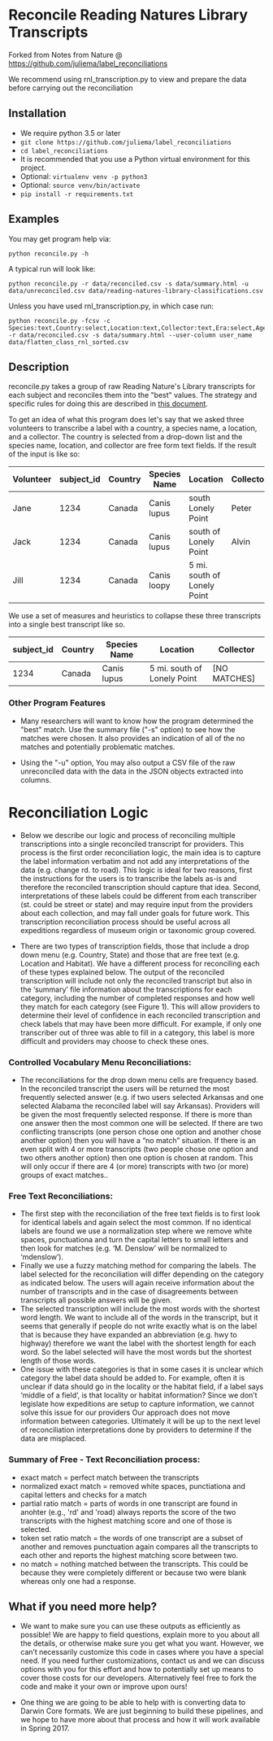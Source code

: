 # Reconcile Reading Natures Library Transcripts

Forked from Notes from Nature @ https://github.com/juliema/label_reconciliations

We recommend using rnl_transcription.py to view and prepare the data before carrying out the reconciliation
## Installation

- We require python 3.5 or later
- `git clone https://github.com/juliema/label_reconciliations`
- `cd label_reconciliations`
- It is recommended that you use a Python virtual environment for this project.
- Optional: `virtualenv venv -p python3`
- Optional: `source venv/bin/activate`
- `pip install -r requirements.txt`

## Examples

You may get program help via:
```
python reconcile.py -h
```

A typical run will look like:
```
python reconcile.py -r data/reconciled.csv -s data/summary.html -u data/unreconciled.csv data/reading-natures-library-classifications.csv
```

Unless you have used rnl_transcription.py, in which case run:
```
python reconcile.py -fcsv -c Species:text,Country:select,Location:text,Collector:text,Era:select,Age:select,image:select -r data/reconciled.csv -s data/summary.html --user-column user_name data/flatten_class_rnl_sorted.csv
```
## Description

reconcile.py takes a group of raw Reading Nature's Library transcripts for each subject and reconciles them into the "best" values. The strategy and specific rules for doing this are described in [this document](https://docs.google.com/document/d/1DqhWNsy9UAEgkRnIU7VHrdQL4oQzIm2pjrPULGKK21M/edit#heading=h.967a32z3bwbb).

To get an idea of what this program does let's say that we asked three volunteers to transcribe a label with a country, a species name, a location, and a collector. The country is selected from a drop-down list and the species name, location, and collector are free form text fields. If the result of the input is like so:

Volunteer | subject_id | Country | Species Name | Location | Collector
--------- | ---------- | ------- | ------------ | -------- | ---------
Jane | 1234 | Canada | Canis lupus | south Lonely Point | Peter
Jack | 1234 | Canada | Canis lupus | south of Lonely Point | Alvin
Jill | 1234 | Canada | Canis loopy | 5 mi. south of Lonely Point|

We use a set of measures and heuristics to collapse these three transcripts into a single best transcript like so.

subject_id | Country | Species Name | Location | Collector
---------- | ------- | ------------ | -------- | ---------
1234 | Canada | Canis lupus | 5 mi. south of Lonely Point | [NO MATCHES]

### Other Program Features

- Many researchers will want to know how the program determined the "best" match. Use the summary file ("-s" option) to see how the matches were chosen. It also provides an indication of all of the no matches and potentially problematic matches.

- Using the "-u" option, You may also output a CSV file of the raw unreconciled data with the data in the JSON objects extracted into columns.


# Reconciliation Logic

- Below we describe our logic and process of reconciling multiple transcriptions into a single reconciled transcript for providers. This process is the first order reconciliation logic, the main idea is to capture the label information verbatim and not add any interpretations of the data (e.g. change  rd. to road). This logic is ideal for two reasons, first the instructions for the users is to transcribe the labels as-is and therefore the reconciled transcription should capture that idea. Second, interpretations of these labels could be different from each transcriber  (st. could be street or state) and may require input from the providers about each collection, and may fall under goals for future work. This transcription reconciliation process should be useful across all expeditions regardless of museum origin or taxonomic group covered.

- There are two types of transcription fields, those that include a drop down menu (e.g. Country, State) and those that are free text (e.g. Location and Habitat). We have a different process for reconciling each of these types explained below. The output of the reconciled transcription will include not only the reconciled transcript but also in the ‘summary’ file information about the transcriptions for each category, including the number of completed responses and how well they match for each category (see Figure 1). This will allow providers to determine their level of confidence in each reconciled transcription and check labels that may have been more difficult. For example, if only one transcriber out of three was able to fill in a category, this label is more difficult and providers may choose to check these ones.

### Controlled Vocabulary Menu Reconciliations:
- The reconciliations for the drop down menu cells are frequency based. In the  reconciled transcript the users will be returned the most frequently selected answer (e.g. if two users selected Arkansas and one selected Alabama the reconciled label will say Arkansas). Providers will be given the most frequently selected response. If there is more than one answer then the most common one will be selected. If there are two conflicting transcripts (one person chose one option and another chose another option) then you will have a “no match” situation. If there is an even split with 4 or more transcripts (two people chose one option and two others another option) then one option is chosen at random. This will only occur if there are 4 (or more) transcripts with two (or more) groups of exact matches..

### Free Text Reconciliations:
- The first step with the reconciliation of the free text fields is to first look for identical labels and again select the most common. If no identical labels are found we  use a normalization step where we remove white spaces, punctuationa and turn the capital letters to small letters and then look for matches (e.g. ‘M.   Denslow’ will be normalized to ‘mdenslow’).
- Finally we use a fuzzy matching method for comparing the labels. The label selected for the reconciliation will differ depending on the category as indicated below.  The users will again receive information about the number of transcripts and in the case of disagreements between transcripts all possible answers will be given.
- The selected transcription will include the most words with the shortest word length. We want to include all of the words in the transcript, but it seems that generally if people do not write exactly what is on the label that is because they have expanded an abbreviation (e.g. hwy to  highway) therefore we want the label with the shortest length for each word. So the label selected will have the most words but the shortest length of those words.  
- One issue with these categories is that in some cases it is unclear which category the label data should be added to. For example, often it is unclear if data should go in the locality or the habitat field, if a label says ‘middle of a field’, is that locality or habitat information?  Since we don’t legislate how expeditions are setup to capture information, we cannot solve this issue for our providers  Our approach does not move information between categories. Ultimately it will be up to the next level of reconciliation interpretations done by providers to determine if the data are misplaced.

### Summary of Free - Text Reconciliation process:
- exact match = perfect match between the transcripts
- normalized exact match = removed white spaces, punctiationa and capital letters and checks for a match
- partial ratio match = parts of words in one transcript are found in anohter (e.g., 'rd' and 'road) always reports the score of the two transcripts with the highest matching score and one of those is selected.
- token set ratio match = the words of one transcript are a subset of another and removes punctuation again compares all the transcripts to each other and reports the highest matching score between two.
- no match = nothing matched between the transcripts. This could be because they were completely different or because two were blank whereas only one had a response.    

## What if you need more help?
 - We want to make sure you can use these outputs as efficiently as possible!  We are happy to field questions, explain more to you about all the details, or otherwise make sure you get what you want.  However, we can’t necessarily customize this code in cases where you have a special need.  If you need further customizations, contact us and we can discuss options with you for this effort and how to potentially set up means to cover those costs for our developers.  Alternatively feel free to fork the code and make it your own or improve upon ours!

 - One thing we are going to be able to help with is converting data to Darwin Core formats.  We are just beginning to build these pipelines, and we hope to have more about that process and how it will work available in Spring 2017.
